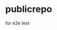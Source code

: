 # publicrepo
for e2e test



















































































































































































































































































































































































































































































































































































































































































































































































































































































































































































































































































































































































































































































































































































































































































































































































































































































































